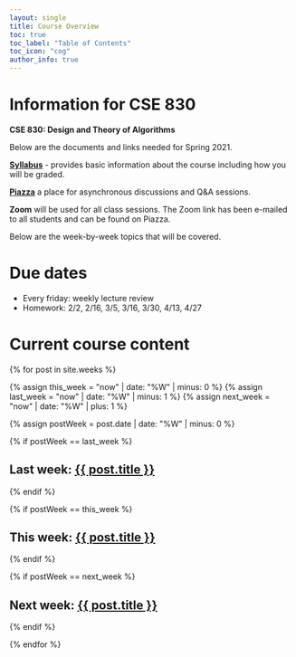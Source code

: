 ```yaml
---
layout: single
title: Course Overview
toc: true
toc_label: "Table of Contents"
toc_icon: "cog"
author_info: true
---
```


# Information for CSE 830

**CSE 830: Design and Theory of Algorithms**

Below are the documents and links needed for Spring 2021.

**[Syllabus](syllabus.html)** - provides basic information about the course including how you will be graded.

**[Piazza](https://piazza.com/class/kjt3tx6quzy3g7)** a place for asynchronous discussions and Q&A sessions.

**Zoom** will be used for all class sessions.  The Zoom link has been e-mailed to all students and can be found on Piazza.

Below are the week-by-week topics that will be covered.


# Due dates

- Every friday: weekly lecture review
- Homework: 2/2, 2/16, 3/5, 3/16, 3/30, 4/13, 4/27

# Current course content

{% for post in site.weeks %}

  {% assign this_week = "now" | date: "%W" | minus: 0 %}
  {% assign last_week = "now" | date: "%W" | minus: 1 %}
  {% assign next_week = "now" | date: "%W" | plus: 1 %}

  {% assign postWeek = post.date | date: "%W" | minus: 0 %}

  {% if postWeek == last_week %}
   <h2>Last week: <a href="{{ site.url }}{{ site.baseurl }}{{ post.url }}">{{ post.title }}</a></h2>
  {% endif %}

  {% if postWeek == this_week %}
   <h2>This week: <a href="{{ site.url }}{{ site.baseurl }}{{ post.url }}">{{ post.title }}</a></h2>
  {% endif %}

 {% if postWeek == next_week %}
   <h2>Next week: <a href="{{ site.url }}{{ site.baseurl }}{{ post.url }}">{{ post.title }}</a></h2>
  {% endif %}


{% endfor %}
